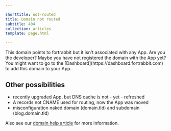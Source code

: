 ```yaml
---

shorttitle: not-routed
title: Domain not routed
subtitle: 404
collection: articles
template: page.html

---
```


<p class="type-l">
    This domain points to fortrabbit but it isn't associated with any App. Are you the developer? Maybe you have not registered the domain with the App yet? You might want to go to the [Dashboard](https://dashboard.fortrabbit.com) to add this domain to your App.
</p>

## Other possibilities

* recently upgraded App, but DNS cache is not - yet - refreshed
* A records not CNAME used for routing, now the App was moved
* misconfiguration naked domain (domain.tld) and subdomain (blog.domain.tld)

Also see our [domain help article](https://help.fortrabbit.com/about-domains) for more information.

